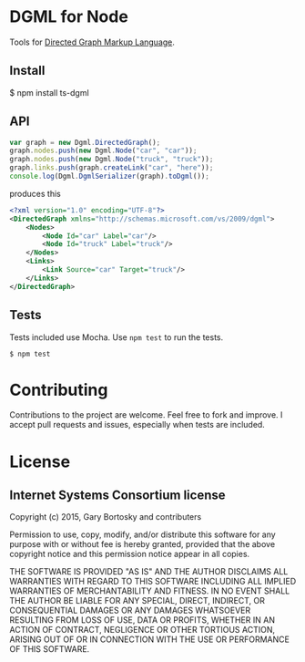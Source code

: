 # DGML for Node

Tools for [Directed Graph Markup Language](http://en.wikipedia.org/wiki/DGML).


## Install

$ npm install ts-dgml

## API
```js
var graph = new Dgml.DirectedGraph();
graph.nodes.push(new Dgml.Node("car", "car"));
graph.nodes.push(new Dgml.Node("truck", "truck"));
graph.links.push(graph.createLink("car", "here"));
console.log(Dgml.DgmlSerializer(graph).toDgml());
```
produces this
```xml
<?xml version="1.0" encoding="UTF-8"?>
<DirectedGraph xmlns="http://schemas.microsoft.com/vs/2009/dgml">
    <Nodes>
        <Node Id="car" Label="car"/>
        <Node Id="truck" Label="truck"/>
    </Nodes>
    <Links>
        <Link Source="car" Target="truck"/>
    </Links>
</DirectedGraph>
```
## Tests

Tests included use Mocha. Use `npm test` to run the tests.

    $ npm test

# Contributing

Contributions to the project are welcome. Feel free to fork and improve. I accept pull requests and issues, especially when tests are included.

# License

## Internet Systems Consortium license
Copyright (c) 2015, Gary Bortosky and contributers

Permission to use, copy, modify, and/or distribute this software for any purpose
with or without fee is hereby granted, provided that the above copyright notice
and this permission notice appear in all copies.

THE SOFTWARE IS PROVIDED "AS IS" AND THE AUTHOR DISCLAIMS ALL WARRANTIES WITH
REGARD TO THIS SOFTWARE INCLUDING ALL IMPLIED WARRANTIES OF MERCHANTABILITY AND
FITNESS. IN NO EVENT SHALL THE AUTHOR BE LIABLE FOR ANY SPECIAL, DIRECT,
INDIRECT, OR CONSEQUENTIAL DAMAGES OR ANY DAMAGES WHATSOEVER RESULTING FROM LOSS
OF USE, DATA OR PROFITS, WHETHER IN AN ACTION OF CONTRACT, NEGLIGENCE OR OTHER
TORTIOUS ACTION, ARISING OUT OF OR IN CONNECTION WITH THE USE OR PERFORMANCE OF
THIS SOFTWARE.
